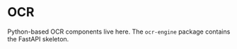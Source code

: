 # OCR

Python-based OCR components live here. The `ocr-engine` package contains the FastAPI skeleton.
